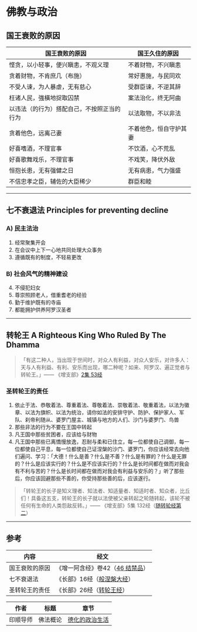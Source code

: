 # 佛教与政治

## 国王衰败的原因

国王衰败的原因 | 国王久住的原因
--- | ---
悭贪，以小轻事，便兴瞋恚，不观义理 | 不着财物，不兴瞋恚
贪着财物，不肯庶几（布施） | 常好惠施，与民同欢
不受人谏，为人暴虐，无有慈心 | 受群臣谏，不逆其辞
枉诸人民，強橫地捉取囚禁 | 案法治化，终无阿曲
以违法（的行为）搭配自己，不按照正当的行为 | 以法取物，不以非法
贪着他色，远离己妻 | 不着他色，恒自守护其妻
好喜嗜酒，不理官事 | 不饮酒，心不荒乱
好喜歌舞戏乐，不理官事 | 不戏笑，降伏外敌
恒抱长患，无有强健之日 | 无有病患，气力强盛
不信忠孝之臣，辅佐的大臣稀少 | 群臣和睦

- - - -

## 七不衰退法 Principles for preventing decline

### A) 民主法治

1. 经常聚集开会
2. 在会议中上下一心地共同处理大众事务
3. 遵循既有的制度，不轻易更改

### B) 社会风气的精神建设

4. 不侵犯妇女
5. 尊崇照顾老人，借重耆老的经验
6. 勤于维护既有的寺庙
7. 都能拥护供养阿罗汉圣者

- - - -

## 转轮王 A Righteous King Who Ruled By The Dhamma

> 「有这二种人，当出现于世间时，对众人有利益，对众人安乐，对许多人：天与人有利益、有利、安乐而出现，哪二种呢？如来、阿罗汉、遍正觉者与转轮王。」—— 《增支部》[2集 53经](http://agama.buddhason.org/AN/AN0281.htm)


### 圣转轮王的责任

1. 依止于法、恭敬着法、尊重着法、尊敬着法、崇敬着法、敬重着法，以法为徽章、以法为旗帜、以法为统治，请你如法的安排守护、防护、保护家人、军队、刹帝利随从、婆罗门屋主、城镇与地方的人们、沙门与婆罗门、鸟兽
2. 那些非法的行为不要在王国中转起
3. 凡王国中那些贫困者，应该给与财物
4. 凡王国中那些已离憍慢放逸，忍耐与柔和已住立，每一位都使自己调御，每一位都使自己平息，每一位都使自己证涅槃的沙门、婆罗门，你应该经常去向他们遍问、学习：「大德！什么是善？什么是不善？什么是有罪的？什么是无罪的？什么是应该实行的？什么是不应该实行的？什么是长时间都在做而对我会有不利与苦的？什么是长时间都在做而对我会有利益与安乐的？」听了那些后，你应该回避那些不善的，你受持那些善的后，应该遂行。


> 「转轮王的长子是知义理者、知法者、知适量者、知适时者、知众者，比丘们！具备这五支，转轮王的长子就以法使被父亲转起之轮随转起，该轮不被任何有生命的人类怨敌反转。」—— 《增支部》5集 132经（[随转轮经第二](http://agama.buddhason.org/AN/AN0992.htm)）


- - - -

## 参考
内容 | 经文
--- | ---
国王衰败的原因 | 《增一阿含经》卷42（[46 结禁品](http://agama.buddhason.org/AA/AA414.htm)）
七不衰退法 | 《长部》16经（[般涅槃大经](http://agama.buddhason.org/DN/DN16.htm)）
圣转轮王的责任 | 《长部》26经（[转轮王经](http://agama.buddhason.org/DN/DN26.htm)）


作者 | 标题 | 章节
--- | ---  | ---
印顺导师 | 佛法概论 | [德化的政治生活](https://yinshun-edu.org.tw/zh-hant/Master_yinshun/y08_16_01_04)
